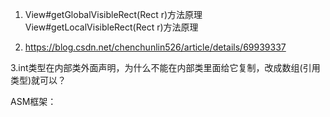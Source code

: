 1. View#getGlobalVisibleRect(Rect r)方法原理
View#getLocalVisibleRect(Rect r)方法原理

2. https://blog.csdn.net/chenchunlin526/article/details/69939337

3.int类型在内部类外面声明，为什么不能在内部类里面给它复制，改成数组(引用类型)就可以？





ASM框架：

